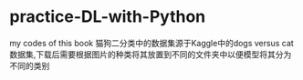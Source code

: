 # practice-DL-with-Python
 my codes of this book
 猫狗二分类中的数据集源于Kaggle中的dogs versus cat数据集,下载后需要根据图片的种类将其放置到不同的文件夹中以便模型将其分为不同的类别
